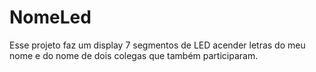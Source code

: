 # NomeLed
Esse projeto faz um display 7 segmentos de LED acender letras do meu nome e do nome de dois colegas que também participaram.

